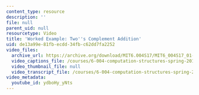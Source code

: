 ```yaml
---
content_type: resource
description: ''
file: null
parent_uid: null
resourcetype: Video
title: 'Worked Example: Two''s Complement Addition'
uid: de13a99e-81fb-ecdd-34fb-c62dd7fa2252
video_files:
  archive_url: https://archive.org/download/MIT6.004S17/MIT6_004S17_01-02-12-03_300k.mp4
  video_captions_file: /courses/6-004-computation-structures-spring-2017/f427b4e299f55d98acdea3636f66f5c9_ydboHy_yNts.vtt
  video_thumbnail_file: null
  video_transcript_file: /courses/6-004-computation-structures-spring-2017/b2e1e03d3161bdd4cf303aa5401e4a54_ydboHy_yNts.pdf
video_metadata:
  youtube_id: ydboHy_yNts
---
```

